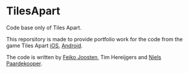 # TilesApart
Code base only of Tiles Apart.

This reporsitory is made to provide portfolio work for the code from the game Tiles Apart [iOS](https://itunes.apple.com/us/app/tiles-apart/id1444205610 "iOS"), [Android](https://play.google.com/store/apps/details?id=com.heatstroke.tilesapart "Android").

The code is written by [Feiko Joosten](https://github.com/FeikoJoosten), Tim Hereijgers and [Niels Paardekooper](https://github.com/Fly-d-e-v).

